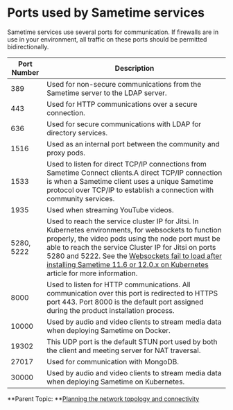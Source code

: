 # Ports used by Sametime services

Sametime services use several ports for communication. If firewalls are in use in your environment, all traffic on these ports should be permitted bidirectionally.

|Port Number|Description|
|-----------|-----------|
|389|Used for non-secure communications from the Sametime server to the LDAP server.|
|443|Used for HTTP communications over a secure connection.|
|636|Used for secure communications with LDAP for directory services.|
|1516|Used as an internal port between the community and proxy pods.|
|1533|Used to listen for direct TCP/IP connections from Sametime Connect clients.A direct TCP/IP connection is when a Sametime client uses a unique Sametime protocol over TCP/IP to establish a connection with community services.|
|1935|Used when streaming YouTube videos.|
|5280, 5222|Used to reach the service cluster IP for Jitsi. In Kubernetes environments, for websockets to function properly, the video pods using the node port must be able to reach the service Cluster IP for Jitsi on ports 5280 and 5222. See the [Websockets fail to load after installing Sametime 11.6 or 12.0.x on Kubernetes](https://support.hcltechsw.com/csm?id=kb_article&sysparm_article=KB0101583) article for more information.|
|8000|Used to listen for HTTP communications. All communication over this port is redirected to HTTPS port 443. Port 8000 is the default port assigned during the product installation process.|
|10000|Used by audio and video clients to stream media data when deploying Sametime on Docker.|
|19302|This UDP port is the default STUN port used by both the client and meeting server for NAT traversal.|
|27017|Used for communication with MongoDB.|
|30000|Used by audio and video clients to stream media data when deploying Sametime on Kubernetes.|

**Parent Topic:  **[Planning the network topology and connectivity](topology.md)

